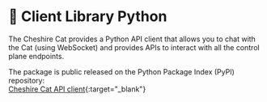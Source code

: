 # &#128640; Client Library Python

The Cheshire Cat provides a Python API client that allows you to chat with the Cat (using WebSocket) and provides APIs to interact with all the control plane endpoints.

The package is public released on the Python Package Index (PyPI) repository:  
[Cheshire Cat API client](https://pypi.org/project/cheshire_cat_api/){:target="_blank"}